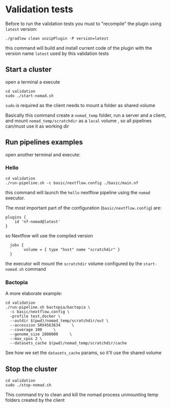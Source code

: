 # Validation tests

Before to run the validation tests you must to "recompile" the plugin using `latest` version:

`./gradlew clean unzipPlugin -P version=latest`

this command will build and install current code of the plugin with the version name `latest` used by this validation
tests

## Start a cluster

open a terminal a execute

```shell
cd validation
sudo ./start-nomad.sh
```

`sudo` is required as the client needs to mount a folder as shared volume

Basically this command create a `nomad_temp` folder, run a server and a client, and mount `nomad_temp/scratchdir` as a `local` volume
, so all pipelines can/must use it as working dir 

## Run pipelines examples

open another terminal and execute:

### Hello

```shell
cd validation
./run-pipeline.sh -c basic/nextflow.config ./basic/main.nf 
```

this command will launch the `hello` nextflow pipeline using the `nomad` executor. 

The most important part of the configuration (`basic/nextflow.config`) are:

``` 
plugins {
    id 'nf-nomad@latest'
}
```

so Nextflow will use the compiled version

```
  jobs {
        volume = { type "host" name "scratchdir" }
  } 
```

the executor will mount the `scratchdir` volume configured by the `start-nomad.sh` command 


### Bactopia

A more elaborate example:

```shell
cd validation
./run-pipeline.sh bactopia/bactopia \
  -c basic/nextflow.config \
  -profile test,docker \
  --outdir $(pwd)/nomad_temp/scratchdir/out \
  --accession SRX4563634     \
  --coverage 100     \
  --genome_size 2800000     \
  --max_cpus 2 \
  --datasets_cache $(pwd)/nomad_temp/scratchdir/cache
```

See how we set the `datasets_cache` params, so it'll use the shared volume


## Stop the cluster

```shell
cd validation
sudo ./stop-nomad.sh
```

This command try to clean and kill the nomad process unmounting temp folders created by the client
